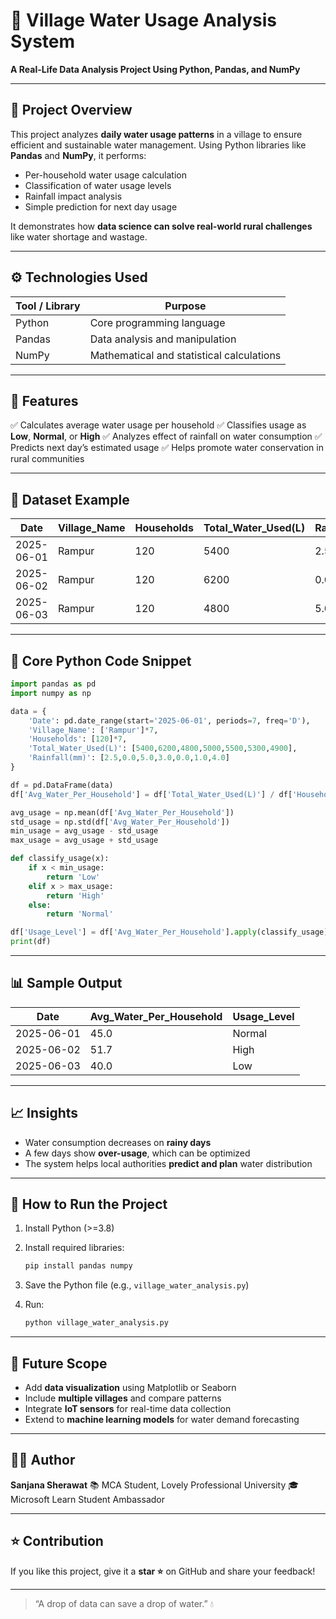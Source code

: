 # 🌿 Village Water Usage Analysis System

**A Real-Life Data Analysis Project Using Python, Pandas, and NumPy**

---

## 📘 Project Overview

This project analyzes **daily water usage patterns** in a village to ensure efficient and sustainable water management.
Using Python libraries like **Pandas** and **NumPy**, it performs:

* Per-household water usage calculation
* Classification of water usage levels
* Rainfall impact analysis
* Simple prediction for next day usage

It demonstrates how **data science can solve real-world rural challenges** like water shortage and wastage.

---

## ⚙️ Technologies Used

| Tool / Library | Purpose                                   |
| -------------- | ----------------------------------------- |
| Python         | Core programming language                 |
| Pandas         | Data analysis and manipulation            |
| NumPy          | Mathematical and statistical calculations |

---

## 🧩 Features

✅ Calculates average water usage per household
✅ Classifies usage as **Low**, **Normal**, or **High**
✅ Analyzes effect of rainfall on water consumption
✅ Predicts next day’s estimated usage
✅ Helps promote water conservation in rural communities

---

## 🧠 Dataset Example

| Date       | Village_Name | Households | Total_Water_Used(L) | Rainfall(mm) |
| ---------- | ------------ | ---------- | ------------------- | ------------ |
| 2025-06-01 | Rampur       | 120        | 5400                | 2.5          |
| 2025-06-02 | Rampur       | 120        | 6200                | 0.0          |
| 2025-06-03 | Rampur       | 120        | 4800                | 5.0          |

---

## 🧮 Core Python Code Snippet

```python
import pandas as pd
import numpy as np

data = {
    'Date': pd.date_range(start='2025-06-01', periods=7, freq='D'),
    'Village_Name': ['Rampur']*7,
    'Households': [120]*7,
    'Total_Water_Used(L)': [5400,6200,4800,5000,5500,5300,4900],
    'Rainfall(mm)': [2.5,0.0,5.0,3.0,0.0,1.0,4.0]
}

df = pd.DataFrame(data)
df['Avg_Water_Per_Household'] = df['Total_Water_Used(L)'] / df['Households']

avg_usage = np.mean(df['Avg_Water_Per_Household'])
std_usage = np.std(df['Avg_Water_Per_Household'])
min_usage = avg_usage - std_usage
max_usage = avg_usage + std_usage

def classify_usage(x):
    if x < min_usage:
        return 'Low'
    elif x > max_usage:
        return 'High'
    else:
        return 'Normal'

df['Usage_Level'] = df['Avg_Water_Per_Household'].apply(classify_usage)
print(df)
```

---

## 📊 Sample Output

| Date       | Avg_Water_Per_Household | Usage_Level |
| ---------- | ----------------------- | ----------- |
| 2025-06-01 | 45.0                    | Normal      |
| 2025-06-02 | 51.7                    | High        |
| 2025-06-03 | 40.0                    | Low         |

---

## 📈 Insights

* Water consumption decreases on **rainy days**
* A few days show **over-usage**, which can be optimized
* The system helps local authorities **predict and plan** water distribution

---

## 🧩 How to Run the Project

1. Install Python (>=3.8)
2. Install required libraries:

   ```bash
   pip install pandas numpy
   ```
3. Save the Python file (e.g., `village_water_analysis.py`)
4. Run:

   ```bash
   python village_water_analysis.py
   ```

---

## 🚀 Future Scope

* Add **data visualization** using Matplotlib or Seaborn
* Include **multiple villages** and compare patterns
* Integrate **IoT sensors** for real-time data collection
* Extend to **machine learning models** for water demand forecasting

---

## 👩‍💻 Author

**Sanjana Sherawat**
📚 MCA Student, Lovely Professional University
🎓 Microsoft Learn Student Ambassador

---

## ⭐ Contribution

If you like this project, give it a **star ⭐** on GitHub and share your feedback!

---

> “A drop of data can save a drop of water.” 💧

